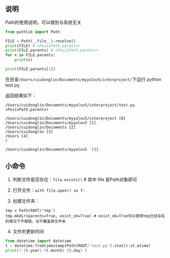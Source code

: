 ## 说明

Path的使用说明，可以做到与系统无关

```python
from pathlib import Path

FILE = Path(__file__).resolve()
print(FILE) # <PosixPath.parents> 
print(FILE.parents) # <PosixPath.parents> 
for x in FILE.parents:
    print(x)

print(FILE.parents[1])
```

在目录`/Users/cuidonglin/Documents/myyolov5/interproject/`下运行
python test.py

返回结果如下：
```
/Users/cuidonglin/Documents/myyolov5/interproject/test.py
<PosixPath.parents> 

/Users/cuidonglin/Documents/myyolov5/interproject [0]
/Users/cuidonglin/Documents/myyolov5 [1]
/Users/cuidonglin/Documents [2]
/Users/cuidonglin [3]
/Users [4]
/

/Users/cuidonglin/Documents/myyolov5  [1]
```

## 小命令

1. 判断文件是否存在：`file.exists()` # 其中 file 是Path对象即可

2. 打开文件：`with file.open() as f:`

3. 创建文件夹：
```
tmp = Path(ROOT/'tmp')
tmp.mkdir(parents=True, exist_ok=True) # exist_ok=True可以使得tmp已经存在的情况下不报错，也不覆盖原文件夹
``` 

4. 文件的更新时间

```python
from datetime import datetime
t = datetime.fromtimestamp(Path(ROOT/'test.py').stat().st_mtime)
print(f'{t.year}-{t.month}-{t.day}')
```

